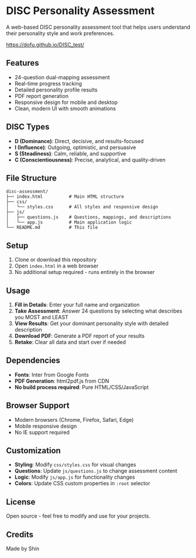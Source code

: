 # DISC Personality Assessment

A web-based DISC personality assessment tool that helps users understand their personality style and work preferences.

https://dofu.github.io/DISC_test/

## Features

- 24-question dual-mapping assessment
- Real-time progress tracking
- Detailed personality profile results
- PDF report generation
- Responsive design for mobile and desktop
- Clean, modern UI with smooth animations

## DISC Types

- **D (Dominance)**: Direct, decisive, and results-focused
- **I (Influence)**: Outgoing, optimistic, and persuasive  
- **S (Steadiness)**: Calm, reliable, and supportive
- **C (Conscientiousness)**: Precise, analytical, and quality-driven

## File Structure

```
disc-assessment/
├── index.html          # Main HTML structure
├── css/
│   └── styles.css      # All styles and responsive design
├── js/
│   ├── questions.js    # Questions, mappings, and descriptions
│   └── app.js          # Main application logic
└── README.md           # This file
```

## Setup

1. Clone or download this repository
2. Open `index.html` in a web browser
3. No additional setup required - runs entirely in the browser

## Usage

1. **Fill in Details**: Enter your full name and organization
2. **Take Assessment**: Answer 24 questions by selecting what describes you MOST and LEAST
3. **View Results**: Get your dominant personality style with detailed description
4. **Download PDF**: Generate a PDF report of your results
5. **Retake**: Clear all data and start over if needed

## Dependencies

- **Fonts**: Inter from Google Fonts
- **PDF Generation**: html2pdf.js from CDN
- **No build process required**: Pure HTML/CSS/JavaScript

## Browser Support

- Modern browsers (Chrome, Firefox, Safari, Edge)
- Mobile responsive design
- No IE support required

## Customization

- **Styling**: Modify `css/styles.css` for visual changes
- **Questions**: Update `js/questions.js` to change assessment content
- **Logic**: Modify `js/app.js` for functionality changes
- **Colors**: Update CSS custom properties in `:root` selector

## License

Open source - feel free to modify and use for your projects.

## Credits

Made by Shin